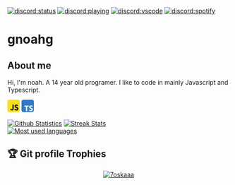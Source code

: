 [![discord:status](https://dev.discordprofiles.me/badge/status/660930457575096330)](https://discord.com/users/660930457575096330)
[![discord:playing](https://dev.discordprofiles.me/badge/playing/660930457575096330)](https://discord.com/users/660930457575096330)
[![discord:vscode](https://dev.discordprofiles.me/badge/vscode/660930457575096330)](https://discord.com/users/660930457575096330)
[![discord:spotify](https://dev.discordprofiles.me/badge/spotify/660930457575096330)](https://dev.discordprofiles.me/openspotify/660930457575096330)

# gnoahg

## About me
Hi, I'm noah. A 14 year old programer. I like to code in mainly Javascript and Typescript.

<p align="left">
    <img height="28" width="28" src="https://github.com/edent/SuperTinyIcons/blob/master/images/svg/javascript.svg" />
    <img height="28" width="28" src="https://github.com/edent/SuperTinyIcons/blob/master/images/svg/typescript.svg" />
</p>

[![Github Statistics](https://github-readme-stats.vercel.app/api?username=gnoahg&show_icons=true&theme=algolia)](https://github.com/anuraghazra/github-readme-stats)
[![Streak Stats](https://github-readme-streak-stats.herokuapp.com/?user=gnoahg&show_icons=true&locale=en&theme=algolia)](https://github.com/anuraghazra/github-readme-stats)
</br>
[![Most used languages](https://github-readme-stats.vercel.app/api/top-langs/?username=gnoahg&langs_count=10&locale=en&theme=algolia)](https://github.com/anuraghazra/github-readme-stats)


## :trophy: Git profile Trophies

<p align="center"> <a href="https://github.com/ryo-ma/github-profile-trophy"><img src="https://github-profile-trophy.vercel.app/?username=7oskaaa&layout=compact&theme=algolia" alt="7oskaaa" /></a> </p>

